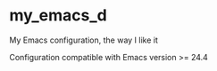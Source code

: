 # my_emacs_d
My Emacs configuration, the way I like it


Configuration compatible with Emacs version >= 24.4
